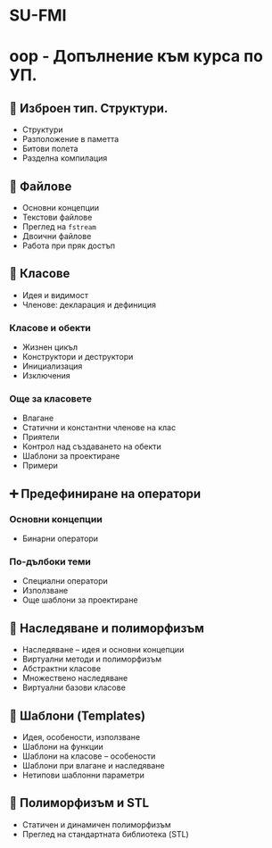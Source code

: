 # SU-FMI
# oop - Допълнение към курса по УП.

## 🧱 Изброен тип. Структури.

- Структури
- Разположение в паметта
- Битови полета
- Разделна компилация

## 📂 Файлове

- Основни концепции
- Текстови файлове
- Преглед на `fstream`
- Двоични файлове
- Работа при пряк достъп

## 🧩 Класове

- Идея и видимост
- Членове: декларация и дефиниция

### Класове и обекти

- Жизнен цикъл
- Конструктори и деструктори
- Инициализация
- Изключения

### Още за класовете

- Влагане
- Статични и константни членове на клас
- Приятели
- Контрол над създаването на обекти
- Шаблони за проектиране
- Примери

## ➕ Предефиниране на оператори

### Основни концепции

- Бинарни оператори

### По-дълбоки теми

- Специални оператори
- Използване
- Още шаблони за проектиране

## 🧬 Наследяване и полиморфизъм

- Наследяване – идея и основни концепции
- Виртуални методи и полиморфизъм
- Абстрактни класове
- Множествено наследяване
- Виртуални базови класове

## 🔧 Шаблони (Templates)

- Идея, особености, използване
- Шаблони на функции
- Шаблони на класове – особености
- Шаблони при влагане и наследяване
- Нетипови шаблонни параметри

## 🧠 Полиморфизъм и STL

- Статичен и динамичен полиморфизъм
- Преглед на стандартната библиотека (STL)
